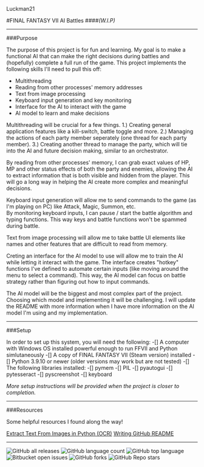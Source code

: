 Luckman21

#FINAL FANTASY VII AI Battles 
####*(W.I.P)*

***

###Purpose

The purpose of this project is for fun and learning.  My goal is to make a functional AI that can make the right decisions during
battles and (hopefully) complete a full run of the game.  This project implements the following skills I'll need to pull this off:

- Multithreading
- Reading from other processes' memory addresses
- Text from image processing
- Keyboard input generation and key monitoring
- Interface for the AI to interact with the game
- AI model to learn and make decisions

Multithreading will be crucial for a few things.  1.) Creating general application features like a kill-switch, battle toggle and more.
2.) Managing the actions of each party member seperately (one thread for each party member).  3.) Creating another thread to manage the
party, which will tie into the AI and future decision making, similar to an orchestrator.

By reading from other processes' memory, I can grab exact values of HP, MP and other status effects of both the party and enemies,
allowing the AI to extract information that is both visible and hidden from the player.  This will go a long way in helping the AI create
more complex and meaningful decisions.

Keyboard input generation will allow me to send commands to the game (as I'm playing on PC) like Attack, Magic, Summon, etc.  
By monitoring keyboard inputs, I can pause / start the battle algorithm and typing functions.  This way keys and battle functions 
won't be spammed during battle.  

Text from image processing will allow me to take battle UI elements like names and other features that are difficult to read from memory.

Creting an interface for the AI model to use will allow me to train the AI while letting it interact with the game. 
The interface creates "hotkey" functions I've defined to automate certain inputs (like moving around the menu to select a command).
This way, the AI model can focus on battle strategy rather than figuring out how to input commands.

The AI model will be the biggest and most complex part of the project.  Choosing which model and implementing it will be challenging.
I will update the README with more information when I have more information on the AI model I'm using and my implementation.

***

###Setup

In order to set up this system, you will need the following:
-[] A computer with Windows OS installed powerful enough to run FFVII and Python simlutaneously
-[] A copy of FINAL FANTASY VII (Steam version) installed
-[] Python 3.9.10 or newer (older versions may work but are not tested)
    -[] The following libraries installed:
        -[] pymem
        -[] PIL
        -[] pyautogui
        -[] pytesseract
        -[] pyscreenshot
        -[] keyboard

*More setup instructions will be provided when the project is closer to completion.*

***

###Resources

Some helpful resources I found along the way!

[Extract Text From Images in Python (OCR)](https://youtu.be/PY_N1XdFp4w?si=VLq-9ABWQJEfXxbV "YouTube Tutorial Link")
[Writing GitHub README](https://medium.com/analytics-vidhya/writing-github-readme-e593f278a796 "Web Tutorial Link")

***

![GitHub all releases](https://img.shields.io/github/downloads/{luckman21}/{FINAL-FANTASY-VII-Battle-Party-AI}/total)
![GitHub language count](https://img.shields.io/github/languages/count/{luckman21}/{FINAL-FANTASY-VII-Battle-Party-AI})
![GitHub top language](https://img.shields.io/github/languages/top/{luckman21}/{FINAL-FANTASY-VII-Battle-Party-AI}?color=yellow)
![Bitbucket open issues](https://img.shields.io/bitbucket/issues/{luckman21}/{FINAL-FANTASY-VII-Battle-Party-AI})
![GitHub forks](https://img.shields.io/github/forks/{luckman21}/{FINAL-FANTASY-VII-Battle-Party-AI}?style=social)
![GitHub Repo stars](https://img.shields.io/github/stars/{luckman21}/{FINAL-FANTASY-VII-Battle-Party-AI}?style=social)